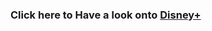 <h3>Click here to Have a look onto <a href="https://disneyplus-clone-c356d.web.app">Disney+ </a></h3>
